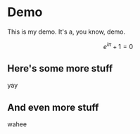 # Demo

This is my demo. It's a, you know, demo. 

$$e^{i\pi} + 1 = 0$$

## Here's some more stuff

yay

## And even more stuff

wahee

